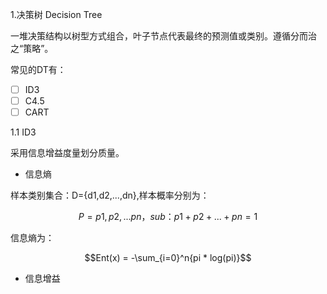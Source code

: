 1.决策树 Decision Tree

一堆决策结构以树型方式组合，叶子节点代表最终的预测值或类别。遵循分而治之“策略”。

常见的DT有：

* [ ] ID3
* [ ] C4.5
* [ ] CART

1.1 ID3

采用信息增益度量划分质量。

* 信息熵

样本类别集合：D={d1,d2,...,dn},样本概率分别为：


$$
P={p1,p2,...pn}，sub：p1+p2+...+pn=1
$$


信息熵为：

$$Ent(x) = -\sum_{i=0}^n{pi * log(pi)}$$

* 信息增益



